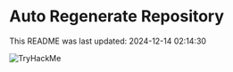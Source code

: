 # Auto Regenerate Repository

This README was last updated: 2024-12-14 02:14:30

 ![TryHackMe](https://tryhackme.com/badge/533634)
